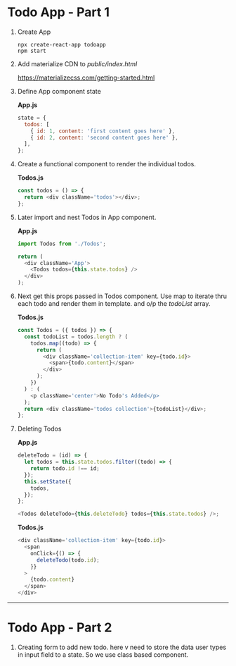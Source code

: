 # Todo App - Part 1

1. Create App

   ```terminal
   npx create-react-app todoapp
   npm start
   ```

2. Add materialize CDN to _public/index.html_

   https://materializecss.com/getting-started.html

3. Define App component state

   **App.js**

   ```js
   state = {
     todos: [
       { id: 1, content: 'first content goes here' },
       { id: 2, content: 'second content goes here' },
     ],
   };
   ```

4. Create a functional component to render the individual todos.

   **Todos.js**

   ```js
   const todos = () => {
     return <div className='todos'></div>;
   };
   ```

5. Later import and nest Todos in App component.

   **App.js**

   ```js
   import Todos from './Todos';

   return (
     <div className='App'>
       <Todos todos={this.state.todos} />
     </div>
   );
   ```

6. Next get this props passed in Todos component. Use map to iterate thru each todo and render them in template. and o/p the _todoList_ array.

   **Todos.js**

   ```js
   const Todos = ({ todos }) => {
     const todoList = todos.length ? (
       todos.map((todo) => {
         return (
           <div className='collection-item' key={todo.id}>
             <span>{todo.content}</span>
           </div>
         );
       })
     ) : (
       <p className='center'>No Todo's Added</p>
     );
     return <div className='todos collection'>{todoList}</div>;
   };
   ```

7. Deleting Todos

   **App.js**

   ```js
   deleteTodo = (id) => {
     let todos = this.state.todos.filter((todo) => {
       return todo.id !== id;
     });
     this.setState({
       todos,
     });
   };

   <Todos deleteTodo={this.deleteTodo} todos={this.state.todos} />;
   ```

   **Todos.js**

   ```js
   <div className='collection-item' key={todo.id}>
     <span
       onClick={() => {
         deleteTodo(todo.id);
       }}
     >
       {todo.content}
     </span>
   </div>
   ```

---

# Todo App - Part 2

1. Creating form to add new todo. here v need to store the data user types in input field to a state. So we use class based component.
